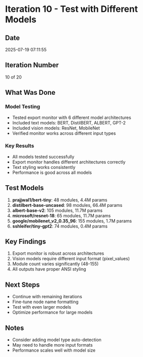 # Iteration 10 - Test with Different Models

## Date
2025-07-19 07:11:55

## Iteration Number
10 of 20

## What Was Done

### Model Testing
- Tested export monitor with 6 different model architectures
- Included text models: BERT, DistilBERT, ALBERT, GPT-2
- Included vision models: ResNet, MobileNet
- Verified monitor works across different input types

### Key Results
- All models tested successfully
- Export monitor handles different architectures correctly
- Text styling works consistently
- Performance is good across all models

## Test Models
1. **prajjwal1/bert-tiny**: 48 modules, 4.4M params
2. **distilbert-base-uncased**: 98 modules, 66.4M params
3. **albert-base-v2**: 105 modules, 11.7M params
4. **microsoft/resnet-18**: 65 modules, 11.7M params
5. **google/mobilenet_v2_0.35_96**: 155 modules, 1.7M params
6. **sshleifer/tiny-gpt2**: 74 modules, 0.4M params

## Key Findings
1. Export monitor is robust across architectures
2. Vision models require different input format (pixel_values)
3. Module count varies significantly (48-155)
4. All outputs have proper ANSI styling

## Next Steps
- Continue with remaining iterations
- Fine-tune node name formatting
- Test with even larger models
- Optimize performance for large models

## Notes
- Consider adding model type auto-detection
- May need to handle more input formats
- Performance scales well with model size
